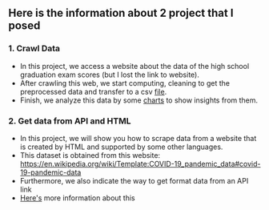 ## Here is the information about 2 project that I posed
### 1. Crawl Data
* In this project, we access a website about the data of the high school graduation exam scores (but I lost the link to website).
* After crawling this web, we start computing, cleaning to get the preprocessed data and transfer to a csv [file](https://github.com/vthuhien/Crawl_data/blob/master/Crawl_data/data_clean.csv).
* Finish, we analyze this data by some [charts](https://github.com/vthuhien/Crawl_data/blob/master/Crawl_data/README.md) to show insights from them.

### 2. Get data from API and HTML
* In this project, we will show you how to scrape data from a website that is created by HTML and supported by some other languages.
* This dataset is obtained from this website: https://en.wikipedia.org/wiki/Template:COVID-19_pandemic_data#covid-19-pandemic-data
* Furthermore, we also indicate the way to get format data from an API link
* [Here's](https://github.com/vthuhien/Crawl_data/blob/master/Get-data-from-API-and-HTML/README.md) more information about this
